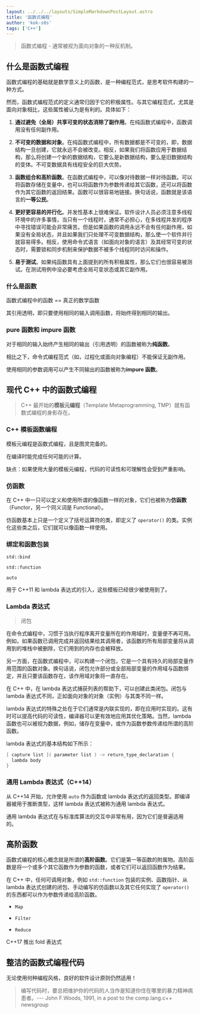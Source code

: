 ```yaml
---
layout: ../../../layouts/SimpleMarkdownPostLayout.astro
title: '函数式编程'
author: 'kok-s0s'
tags: ['C++']
---
```


> 函数式编程 - 通常被视为面向对象的一种反机制。

## 什么是函数式编程

函数式编程的基础就是数学意义上的函数，是一种编程范式，是思考软件构建的一种方式。

然而，函数式编程范式的定义通常归因于它的积极属性。与其它编程范式，尤其是面向对象相比，这些属性被认为是有利的。具体如下：

1. **通过避免（全局）共享可变的状态消除了副作用**。在纯函数式编程中，函数调用没有任何副作用。

2. **不可变的数据和对象**。在纯函数式编程中，所有数据都是不可变的，即，数据结构一旦创建，它就永远不会被改变。相反，如果我们将函数应用于数据结构，那么将创建一个新的数据结构，它要么是新数据结构，要么是旧数据结构的变体。不可变数据具有线程安全的巨大优势。

3. **函数组合和高阶函数**。在函数式编程中，可以像对待数据一样对待函数。可以将函数存储在变量中，也可以将函数作为参数传递给其它函数，还可以将函数作为其它函数的返回结果。函数可以很容易地链接。换句话说，函数就是该语言的**一等公民**。

4. **更好更容易的并行化**。并发性基本上很难保证。软件设计人员必须注意多线程环境中的许多事情，当只有一个线程时，通常不必担心，在多线程并发的程序中寻找错误可能会非常痛苦。但是如果函数的调用永远不会有任何副作用，如果没有全局状态，并且如果我们只处理不可变数据结构，那么使一个软件并行就容易得多。相反，使用命令式语言（如面向对象的语言）及其经常可变的状态时，需要锁和同步机制来保护数据不被多个线程同时访问和操作。

5. **易于测试**。如果纯函数具有上面提到的所有积极属性，那么它们也很容易被测试。在测试用例中没必要考虑全局可变状态或其它副作用。

### 什么是函数

函数式编程中的函数 == 真正的数学函数

其引用透明，即只要使用相同的输入调用函数，将始终得到相同的输出。

### pure 函数和 impure 函数

对于相同的输入始终产生相同的输出（引用透明）的函数被称为**纯函数**。

相比之下，命令式编程范式（如，过程化或面向对象编程）不能保证无副作用。

使用相同的参数调用可以产生不同输出的函数被称为**impure 函数**。

## 现代 C++ 中的函数式编程

> C++ 最开始的**模板元编程**（Template Metaprogramming, TMP）就有函数式编程的身影存在。

### C++ 模板函数编程

模板元编程是函数式编程，且是图灵完备的。

在编译时能完成任何可能的计算。

缺点：如果使用大量的模板元编程，代码的可读性和可理解性会受到严重影响。

### 仿函数

在 C++ 中一只可以定义和使用所谓的像函数一样的对象，它们也被称为**仿函数**（Functor，另一个同义词是 Functional）。

仿函数基本上只是一个定义了括号运算符的类，即定义了 `operator()` 的类。实例化这些类之后，它们就可以像函数一样使用。

### 绑定和函数包装

`std::bind`

`std::function`

`auto`

用于 C++11 和 lambda 表达式的引入，这些模板已经很少被使用到了。

### Lambda 表达式

> 闭包

在命令式编程中，习惯于当执行程序离开变量所在的作用域时，变量便不再可用。例如，如果函数已调用完成并返回结果给其调用者，该函数的所有局部变量将从调用到的堆栈中被删除，它们用到的内存也会被释放。

另一方面，在函数式编程中，可以构建一个闭包，它是一个具有持久的局部变量作用范围的函数对象。换句话说，闭包允许部分或全部局部变量的作用域与函数绑定，并且只要该函数存在，该作用域对象将一直存在。

在 C++ 中，在 lambda 表达式捕获列表的帮助下，可以创建此类闭包。闭包与 lambda 表达式不同，正如面向对象的对象（实例）与其类不同一样。

lambda 表达式的特殊之处在于它们通常是内联实现的，即在应用时实现的。这有时可以提高代码的可读性，编译器可以更有效地应用其优化策略。当然，lambda 函数也可以被视为数据，例如，储存在变量中，或作为函数参数传递给所谓的高阶函数。

lambda 表达式的基本结构如下所示：

```cpp
[ capture list ]( parameter list ) -> return_type_declaration {
  lambda body
}
```

### 通用 Lambda 表达式（C++14）

从 C++14 开始，允许使用 `auto` 作为函数或 lambda 表达式的返回类型。即编译器被用于推断类型，这样 lambda 表达式被称为通用 lambda 表达式。

通用 lambda 表达式在与标准库算法的交互中非常有用，因为它们是普遍适用的。

## 高阶函数

函数式编程的核心概念就是所谓的**高阶函数**。它们是第一等函数的附属物。高阶函数是将一个或多个其它函数作为参数的函数，或者它们可以返回函数作为结果。

在 C++ 中，任何可调用对象，例如 `std::function` 包装的实例、函数指针、从 lambda 表达式创建的闭包、手动编写的仿函数以及其它任何实现了 `operator()` 的东西都可以作为参数传递给高阶函数。

- `Map`

- `Filter`

- `Reduce`

C++17 推出 fold 表达式

## 整洁的函数式编程代码

无论使用何种编程风格，良好的软件设计原则仍然适用！

> 编写代码时，要总把维护你的代码的人当作是知道你住在哪里的暴力精神病患者。--- John F.Woods, 1991, in a post to the comp.lang.c++ newsgroup
